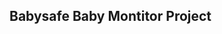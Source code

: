 Babysafe Baby Montitor Project
-------------------------------------------------------------------------------
